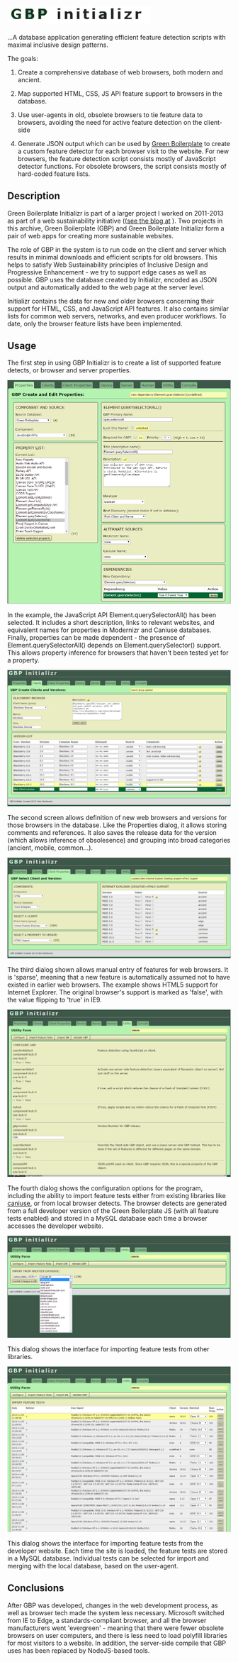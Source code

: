 ## ![Green Boilerplate Initializr](doc/images/logo.png)

...A database application generating efficient feature detection scripts with maximal inclusive design patterns.

The goals:

1. Create a comprehensive database of web browsers, both modern and ancient.

2. Map supported HTML, CSS, JS API feature support to browsers in the database.

3. Use user-agents in old, obsolete browsers to tie feature data to browsers, avoiding the need for active feature detection on the client-side

4. Generate JSON output which can be used by [Green Boilerplate](http://github.com/pindiespace/green-boilerplate) to create a custom feature detector for each browser visit to the website. For new browsers, the feature detection script consists mostly of JavaScript detector functions. For obsolete browsers, the script consists mostly of hard-coded feature lists.

## Description

Green Boilerplate Initializr is part of a larger project I worked on 2011-2013 as part of a web sustainability initiative (([see the blog at](http://sustainablevirtualdesign.wordpress.com) ). Two projects in this archive, Green Boilerplate (GBP) and Green Boilerplate Initializr form a pair of web apps for creating more sustainable websites.

The role of GBP in the system is to run code on the client and server which results in minimal downloads and efficient scripts for old browsers. This helps to satisfy Web Sustainability principles of Inclusive Design and Progressive Enhancement - we try to support edge cases as well as possible. GBP uses the database created by Initializr, encoded as JSON output and automatically added to the web page at the server level.

Initializr contains the data for new and older browsers concerning their support for HTML, CSS, and JavaScript API features. It also contains similar lists for common web servers, networks, and even producer workflows. To date, only the browser feature lists have been implemented.

## Usage

The first step in using GBP Initializr is to create a list of supported feature detects, or browser and server properties.

![Add or edit properties](doc/images/initializr_property_01.png)

In the example, the JavaScript API Element.querySelectorAll() has been selected. It includes a short description, links to relevant websites, and equivalent names for properties in Modernizr and Caniuse databases. Finally, properties can be made dependent - the presence of Element.querySelectorAll() depends on Element.querySelector() support. This allows property inference for browsers that haven't been tested yet for a property.

![Define Web Browser Client](doc/images/initializr_client_property_02.png)

The second screen allows definition of new web browsers and versions for those browsers in the database. Like the Properties dialog, it allows storing comments and references. It also saves the release data for the version (which allows inference of obsolesence) and grouping into broad categories (ancient, mobile, common...).

![Set features for Web Browser](doc/images/initializr_client_property_values_03.png)

The third dialog shown allows manual entry of features for web browsers. It is 'sparse', meaning that a new feature is automatically assumed not to have existed in earlier web browsers. The example shows HTML5 support for Internet Explorer. The original browser's support is marked as 'false', with the value flipping to 'true' in IE9.

![Configuration](doc/images/initializr_config_04.png)

The fourth dialog shows the configuration options for the program, including the ability to import feature tests either from existing libraries like [caniuse](http://caniuse.com), or from local browser detects. The browser detects are generated from a full developer version of the Green Boilerplate JS (with all feature tests enabled) and stored in a MySQL database each time a browser accesses the developer website.

![Import Feature Tests from Existing Database](doc/images/initializr_import_db_06.png)

This dialog shows the interface for importing feature tests from other libraries.

![Import local feature tests](doc/images/initializr_import_feature_tests_07.png)

This dialog shows the interface for importing feature tests from the developer website. Each time the site is loaded, the feature tests are stored in a MySQL database. Individual tests can be selected for import and merging with the local database, based on the user-agent.

## Conclusions

After GBP was developed, changes in the web development process, as well as browser tech made the system less necessary. Microsoft switched from IE to Edge, a standards-compliant browser, and all the browser manufacturers went 'evergreen' - meaning that there were fewer obsolete browsers on user computers, and there is less need to load polyfill libraries for most visitors to a website. In addition, the server-side compile that GBP uses has been replaced by NodeJS-based tools.






